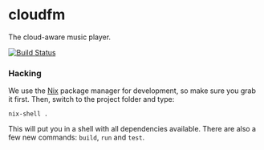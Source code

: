 # cloudfm

The cloud-aware music player.

[![Build Status](https://travis-ci.org/cloudfm/cloudfm.svg?branch=master)](https://travis-ci.org/cloudfm/cloudfm)

### Hacking

We use the [Nix](http://nixos.org/nix/) package manager for development, so make
sure you grab it first. Then, switch to the project folder and type:

    nix-shell .

This will put you in a shell with all dependencies available. There are also a
few new commands: `build`, `run` and `test`.
